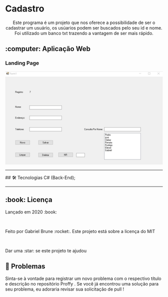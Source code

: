 # Cadastro
<p align="center"> 
  Este programa é um projeto que nos oferece a possibilidade de ser o cadastrar um usuário,
  os usúarios podem ser buscados pelo seu id e nome. Foi utilizado um banco txt trazendo a vantagem de ser mais rápido. 
 </p>
 <h2>:computer: Aplicação Web</h2>
<h3> Landing Page </h3>
<p align="center">
    <img alt="Landing-Page" title="Landing" src="assets/registerUser.gif">
</p>
<hr>
## 🛠 Tecnologias
C# (Back-End);
<hr>
<h2> :book: Licença </h2>
<p>Lançado em 2020 :book:</p></br>
<p>Feito por Gabriel Brune :rocket:. Este projeto está sobre a licença do MIT</p></br>
<p>Dar uma :star: se este projeto te ajudou</p>

<h2> 🐛 Problemas</h2
<p>Sinta-se à vontade para registrar um novo problema com o respectivo título e descrição no repositório Proffy . Se você já encontrou uma solução para seu problema, eu adoraria revisar sua solicitação de pull !</p>
 
